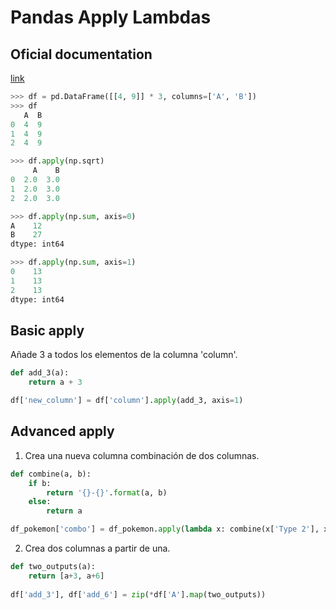 # Pandas Apply Lambdas

## Oficial documentation
[link](https://pandas.pydata.org/pandas-docs/stable/reference/api/pandas.DataFrame.apply.html)

```python
>>> df = pd.DataFrame([[4, 9]] * 3, columns=['A', 'B'])
>>> df
   A  B
0  4  9
1  4  9
2  4  9
```

```python
>>> df.apply(np.sqrt)
     A    B
0  2.0  3.0
1  2.0  3.0
2  2.0  3.0
```

```python
>>> df.apply(np.sum, axis=0)
A    12
B    27
dtype: int64
```

```python
>>> df.apply(np.sum, axis=1)
0    13
1    13
2    13
dtype: int64
```

## Basic apply

Añade 3 a todos los elementos de la columna 'column'. 

```python
def add_3(a): 
    return a + 3

df['new_column'] = df['column'].apply(add_3, axis=1)
```

## Advanced apply

1. Crea una nueva columna combinación de dos columnas. 

```python
def combine(a, b): 
    if b: 
        return '{}-{}'.format(a, b)
    else: 
        return a

df_pokemon['combo'] = df_pokemon.apply(lambda x: combine(x['Type 2'], x['Type 2']), axis=1)
```

2. Crea dos columnas a partir de una. 

```python
def two_outputs(a): 
    return [a+3, a+6]
    
df['add_3'], df['add_6'] = zip(*df['A'].map(two_outputs))
```